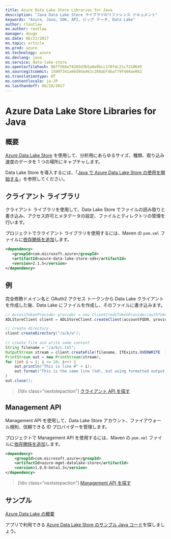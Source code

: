 ```yaml
---
title: Azure Data Lake Store Libraries for Java
description: "Java Data Lake Store ライブラリのリファレンス ドキュメント"
keywords: "Azure, Java, SDK, API, ビッグ データ, Data Lake"
author: rloutlaw
ms.author: routlaw
manager: douge
ms.date: 06/21/2017
ms.topic: article
ms.prod: azure
ms.technology: azure
ms.devlang: java
ms.service: data-lake-store
ms.openlocfilehash: 66ff566e74203d3b5a8e9bcc170f4c21cf310645
ms.sourcegitcommit: 1500f341a96d9da461c288abf4baf79f494ae662
ms.translationtype: HT
ms.contentlocale: ja-JP
ms.lasthandoff: 08/28/2017
---
```

# <a name="azure-data-lake-store-libraries-for-java"></a>Azure Data Lake Store Libraries for Java

## <a name="overview"></a>概要

[Azure Data Lake Store](/azure/data-lake-store/data-lake-store-overview) を使用して、分析用にあらゆるサイズ、種類、取り込み速度のデータを 1 つの場所にキャプチャします。

Data Lake Store を導入するには、「[Java で Azure Data Lake Store の使用を開始する](/azure/data-lake-store/data-lake-store-get-started-java-sdk)」を参照してください。


## <a name="client-library"></a>クライアント ライブラリ

クライアント ライブラリを使用して、Data Lake Store でファイルの読み取りと書き込み、アクセス許可とメタデータの設定、ファイルとディレクトリの管理を行います。

プロジェクトでクライアント ライブラリを使用するには、Maven の `pom.xml` ファイルに[依存関係を追加](https://maven.apache.org/guides/getting-started/index.html#How_do_I_use_external_dependencies)します。

```XML
<dependency>
   <groupId>com.microsoft.azure</groupId>
   <artifactId>azure-data-lake-store-sdk</artifactId>
   <version>2.1.5</version>
</dependency>
```   

## <a name="example"></a>例

完全修飾ドメイン名と OAuth2 アクセス トークンから Data Lake クライアントを作成した後、Data Lake にファイルを作成し、そのファイルに書き込みます。

```java
// AccessTokenProvider provider = new ClientCredsTokenProvider(authTokenEndpoint, clientId, clientKey);
ADLStoreClient client = ADLStoreClient.createClient(accountFQDN, provider);

// create directory
client.createDirectory("/a/b/w");
        
// create file and write some content
String filename = "/a/b/c.txt";
OutputStream stream = client.createFile(filename, IfExists.OVERWRITE  );
PrintStream out = new PrintStream(stream);
for (int i = 1; i <= 10; i++) {
    out.println("This is line #" + i);
    out.format("This is the same line (%d), but using formatted output. %n", i);
}
out.close();
```

> [!div class="nextstepaction"]
> [クライアント API を探す](/java/api/overview/azure/datalakestore/clientlibrary)


## <a name="management-api"></a>Management API

Management API を使用して、Data Lake Store アカウント、ファイアウォール規則、信頼できる ID プロバイダーを管理します。

プロジェクトで Management API を使用するには、Maven の `pom.xml` ファイルに[依存関係を追加](https://maven.apache.org/guides/getting-started/index.html#How_do_I_use_external_dependencies)します。


```XML
<dependency>
    <groupId>com.microsoft.azure</groupId>
    <artifactId>azure-mgmt-datalake-store</artifactId>
    <version>1.0.0-beta1.3</version>
</dependency>
```

> [!div class="nextstepaction"]
> [Management API を探す](/java/api/overview/azure/datalakestore/managementapi)

## <a name="samples"></a>サンプル

[Azure Data Lake の概要][1] 

[1]: https://github.com/Azure-Samples/data-lake-store-java-upload-download-get-started

アプリで利用できる [Azure Data Lake Store のサンプル Java コード](https://azure.microsoft.com/resources/samples/?platform=java&term=lake)を探しましょう。
